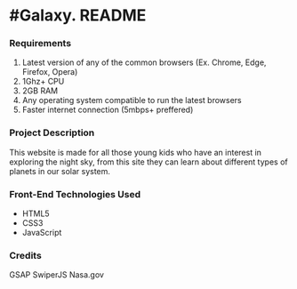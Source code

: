 # #Galaxy. README

### Requirements
1. Latest version of any of the common browsers (Ex. Chrome, Edge, Firefox, Opera)
2. 1Ghz+ CPU
3. 2GB RAM
4. Any operating system compatible to run the latest browsers
5. Faster internet connection (5mbps+ preffered)

### Project Description
This website is made for all those young kids who have an interest in exploring the night sky, from this site they can learn about different types of planets in our solar system.

### Front-End Technologies Used
* HTML5
* CSS3
* JavaScript
                  
 ### Credits
GSAP
SwiperJS
Nasa.gov
